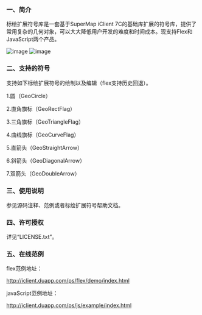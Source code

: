 ### 一、简介
标绘扩展符号库是一套基于SuperMap iClient 7C的基础库扩展的符号库，提供了常用复杂的几何对象，可以大大降低用户开发的难度和时间成本。现支持Flex和JavaScript两个产品。

![image](http://fmn.xnpic.com/fmn057/20140509/1110/large_1mDy_2a73000014c1118f.jpg)
![image](http://fmn.rrimg.com/fmn065/20140818/1105/large_MKqJ_396700018930125f.jpg)


### 二、支持的符号
支持如下标绘扩展符号的绘制以及编辑（flex支持历史回退）。

1.圆（GeoCircle）

2.直角旗标（GeoRectFlag）

3.三角旗标（GeoTriangleFlag）

4.曲线旗标（GeoCurveFlag）

5.直箭头（GeoStraightArrow）

6.斜箭头（GeoDiagonalArrow）

7.双箭头（GeoDoubleArrow）


### 三、使用说明

参见源码注释、范例或者标绘扩展符号帮助文档。

### 四、许可授权

详见“LICENSE.txt”。

### 五、在线范例

flex范例地址：

http://iclient.duapp.com/ps/flex/demo/index.html 

javaScript范例地址：

http://iclient.duapp.com/ps/js/example/index.html 
